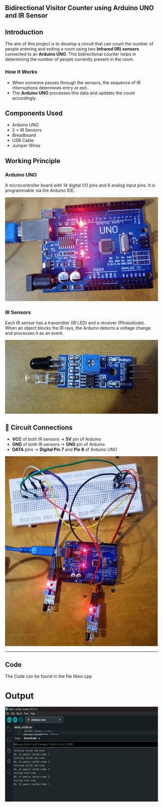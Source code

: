 ## Bidirectional Visitor Counter using Arduino UNO and IR Sensor

##  Introduction  
The aim of this project is to develop a circuit that can count the number of people entering and exiting a room using two **Infrared (IR) sensors** connected to an **Arduino UNO**. This bidirectional counter helps in determining the number of people currently present in the room.

### How It Works
- When someone passes through the sensors, the sequence of IR interruptions determines entry or exit.
- The **Arduino UNO** processes this data and updates the count accordingly.

## Components Used
- Arduino UNO  
- 2 × IR Sensors  
- Breadboard  
- USB Cable  
- Jumper Wires  

## Working Principle

###  Arduino UNO  
A microcontroller board with 14 digital I/O pins and 6 analog input pins. It is programmable via the Arduino IDE.

![Figure1: Arduino UNO](Arduino.jpg)

###  IR Sensors  
Each IR sensor has a transmitter (IR LED) and a receiver (Photodiode). When an object blocks the IR rays, the Arduino detects a voltage change and processes it as an event.

![Figure2: IR Sensor](IRSensor.jpg)



## 🔌 Circuit Connections

- **VCC** of both IR sensors → **5V** pin of Arduino  
- **GND** of both IR sensors → **GND** pin of Arduino  
- **DATA** pins → **Digital Pin 7** and **Pin 8** of Arduino UNO  

![Figure3: IR Sensor](Circuit.jpg)

---
## Code
The Code can be found in the file Main.cpp

# Output 
![Number of visitors currently in the room being displayed](Output_Arduino.jpg)

